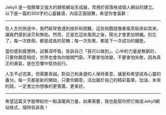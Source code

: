 Jekyll 是一個簡單又強大的靜態網站生成器，常用於部落格或個人網站的建立。以下是一篇約300字的心靈雞湯，內容正面鼓舞，希望你會喜歡：

---

在人生的旅途中，我們經常會遇到挫折和困難，這些挑戰就像暴風雨般突如其來，讓我們感到迷茫和無助。然而，正是在這些風雨之後，陽光才會更加明媚。別忘了，每一次跌倒，都是成長的契機；每一次失敗，都是下一次成功的鋪墊。

當你感到疲憊時，試著深呼吸，告訴自己「我可以做到」。心中的力量是無窮的，只要你願意相信，世界也會為你敞開門窗。不要害怕改變，不要害怕失敗，因為真正的勇氣，是在恐懼中堅持前行。

人生不必完美，但需要真誠。對自己和身邊的人保持善意，讓愛和希望成為心靈的養分。每一天都是新的開始，只要你願意，活出屬於自己的精彩篇章。加油，未來的路，一定會比你想像的更寬廣、更美好。

---

希望這篇文字能帶給你一點溫暖與力量。如果需要，我也能幫你把它做成Jekyll網站格式，隨時告訴我！